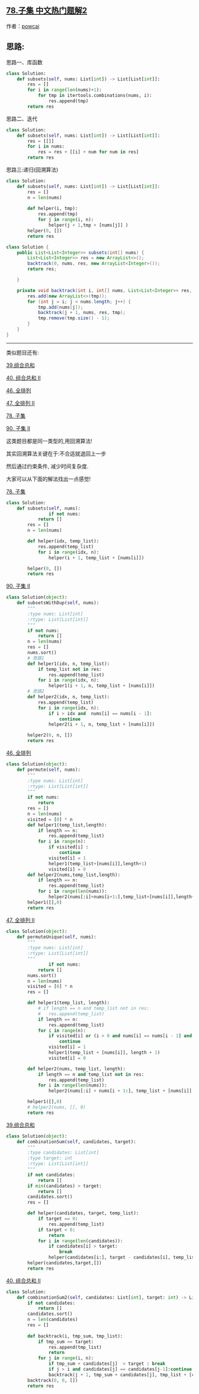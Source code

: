 ## [78.子集 中文热门题解2](https://leetcode.cn/problems/subsets/solutions/100000/hui-su-suan-fa-by-powcai-5)

作者：[powcai](https://leetcode.cn/u/powcai)
## 思路:

思路一、库函数

```Python []
class Solution:
    def subsets(self, nums: List[int]) -> List[List[int]]:
        res = []
        for i in range(len(nums)+1):
            for tmp in itertools.combinations(nums, i):
                res.append(tmp)
        return res
```

思路二、迭代

```python
class Solution:
    def subsets(self, nums: List[int]) -> List[List[int]]:
        res = [[]]
        for i in nums:
            res = res + [[i] + num for num in res]
        return res
```

思路三:递归(回溯算法)

```Python [1]
class Solution:
    def subsets(self, nums: List[int]) -> List[List[int]]:
        res = []
        n = len(nums)
        
        def helper(i, tmp):
            res.append(tmp)
            for j in range(i, n):
                helper(j + 1,tmp + [nums[j]] )
        helper(0, [])
        return res  
```



```Java [1]
class Solution {
    public List<List<Integer>> subsets(int[] nums) {
        List<List<Integer>> res = new ArrayList<>();
        backtrack(0, nums, res, new ArrayList<Integer>());
        return res;

    }

    private void backtrack(int i, int[] nums, List<List<Integer>> res, ArrayList<Integer> tmp) {
        res.add(new ArrayList<>(tmp));
        for (int j = i; j < nums.length; j++) {
            tmp.add(nums[j]);
            backtrack(j + 1, nums, res, tmp);
            tmp.remove(tmp.size() - 1);
        }
    }
}
```

------

类似题目还有:

[39.组合总和](https://leetcode-cn.com/problems/combination-sum/)

[40. 组合总和 II](https://leetcode-cn.com/problems/combination-sum-ii/)

[46. 全排列](https://leetcode-cn.com/problems/permutations/)

[47. 全排列 II](https://leetcode-cn.com/problems/permutations-ii/)

[78. 子集](https://leetcode-cn.com/problems/subsets/)

[90. 子集 II](https://leetcode-cn.com/problems/subsets-ii/)

这类题目都是同一类型的,用回溯算法!

其实回溯算法关键在于:不合适就退回上一步

然后通过约束条件, 减少时间复杂度.

大家可以从下面的解法找出一点感觉!

[78. 子集](https://leetcode-cn.com/problems/subsets/)

```Python []
class Solution:
	def subsets(self, nums):		
                if not nums:
			return []
		res = []
		n = len(nums)

		def helper(idx, temp_list):
			res.append(temp_list)
			for i in range(idx, n):
				helper(i + 1, temp_list + [nums[i]])

		helper(0, [])
		return res
```

[90. 子集 II](https://leetcode-cn.com/problems/subsets-ii/)

```Python []
class Solution(object):
    def subsetsWithDup(self, nums):
        """
        :type nums: List[int]
        :rtype: List[List[int]]
        """
        if not nums:
            return []
        n = len(nums)
        res = []
        nums.sort()
		# 思路1
        def helper1(idx, n, temp_list):
            if temp_list not in res:
                res.append(temp_list)
            for i in range(idx, n):
                helper1(i + 1, n, temp_list + [nums[i]])
		# 思路2
        def helper2(idx, n, temp_list):
            res.append(temp_list)
            for i in range(idx, n):
                if i > idx and  nums[i] == nums[i - 1]:
                    continue
                helper2(i + 1, n, temp_list + [nums[i]])

        helper2(0, n, [])
        return res
```

[46. 全排列](https://leetcode-cn.com/problems/permutations/)

```Python []
class Solution(object):
    def permute(self, nums):
        """
        :type nums: List[int]
        :rtype: List[List[int]]
        """
        if not nums:
            return
        res = []
        n = len(nums)
        visited = [0] * n
        def helper1(temp_list,length):
            if length == n:
                res.append(temp_list)
            for i in range(n):
                if visited[i] :
                    continue
                visited[i] = 1
                helper1(temp_list+[nums[i]],length+1)
                visited[i] = 0
        def helper2(nums,temp_list,length):
            if length == n:
                res.append(temp_list)
            for i in range(len(nums)):
                helper2(nums[:i]+nums[i+1:],temp_list+[nums[i]],length+1)
        helper1([],0)
        return res
```

[47. 全排列 II](https://leetcode-cn.com/problems/permutations-ii/)

```Python []
class Solution(object):
    def permuteUnique(self, nums):
        """
        :type nums: List[int]
        :rtype: List[List[int]]
        """
                if not nums:
			return []
		nums.sort()
		n = len(nums)
		visited = [0] * n
		res = []

		def helper1(temp_list, length):
			# if length == n and temp_list not in res:
			# 	res.append(temp_list)
			if length == n:
				res.append(temp_list)
			for i in range(n):
				if visited[i] or (i > 0 and nums[i] == nums[i - 1] and not visited[i - 1]):
					continue
				visited[i] = 1
				helper1(temp_list + [nums[i]], length + 1)
				visited[i] = 0

		def helper2(nums, temp_list, length):
			if length == n and temp_list not in res:
				res.append(temp_list)
			for i in range(len(nums)):
				helper2(nums[:i] + nums[i + 1:], temp_list + [nums[i]], length + 1)

		helper1([],0)
		# helper2(nums, [], 0)
		return res
```

[39.组合总和](https://leetcode-cn.com/problems/combination-sum/)

```Python []
class Solution(object):
    def combinationSum(self, candidates, target):
        """
        :type candidates: List[int]
        :type target: int
        :rtype: List[List[int]]
        """
        if not candidates:
            return []
        if min(candidates) > target:
            return []
        candidates.sort()
        res = []

        def helper(candidates, target, temp_list):
            if target == 0:
                res.append(temp_list)
            if target < 0:
                return
            for i in range(len(candidates)):
                if candidates[i] > target:
                    break
                helper(candidates[i:], target - candidates[i], temp_list + [candidates[i]])
        helper(candidates,target,[])
        return res
```

[40. 组合总和 II](https://leetcode-cn.com/problems/combination-sum-ii/)

```Python []
class Solution:
    def combinationSum2(self, candidates: List[int], target: int) -> List[List[int]]:
        if not candidates:
            return []
        candidates.sort()
        n = len(candidates)
        res = []
        
        def backtrack(i, tmp_sum, tmp_list):
            if tmp_sum == target:
                res.append(tmp_list)
                return 
            for j in range(i, n):
                if tmp_sum + candidates[j]  > target : break
                if j > i and candidates[j] == candidates[j-1]:continue
                backtrack(j + 1, tmp_sum + candidates[j], tmp_list + [candidates[j]])
        backtrack(0, 0, [])    
        return res
```



